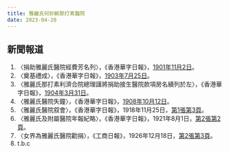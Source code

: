 ```yaml
---
title: 雅麗氏何妙齡那打素醫院
date: 2023-04-20
---
```

<adsense></adsense>

## 新聞報道
1. 〈捐助雅麗氏醫院經費芳名列〉，《香港華字日報》，[1901年11月2日](https://mmis.hkpl.gov.hk/coverpage/-/coverpage/view?_coverpage_WAR_mmisportalportlet_hsf=%E9%9B%85%E9%BA%97%E6%B0%8F&_coverpage_WAR_mmisportalportlet_actual_q=%28%20verbatim_dc.collection%3A%28%22Old%5C%20HK%5C%20Newspapers%22%29%20%29%20AND+%28%20%28%20allTermsMandatory%3A%28true%29%20OR+all_dc.title%3A%28%E9%9B%85%E9%BA%97%E6%B0%8F%29%20OR+all_dc.creator%3A%28%E9%9B%85%E9%BA%97%E6%B0%8F%29%20OR+all_dc.contributor%3A%28%E9%9B%85%E9%BA%97%E6%B0%8F%29%20OR+all_dc.subject%3A%28%E9%9B%85%E9%BA%97%E6%B0%8F%29%20OR+fulltext%3A%28%E9%9B%85%E9%BA%97%E6%B0%8F%29%20OR+all_dc.description%3A%28%E9%9B%85%E9%BA%97%E6%B0%8F%29%20%29%20%29&_coverpage_WAR_mmisportalportlet_sort_field=dc.publicationdate_bsort&p_r_p_-1078056564_c=QF757YsWv5%2BakvA8rFW5ElaEQSZepRFz&_coverpage_WAR_mmisportalportlet_o=0&_coverpage_WAR_mmisportalportlet_sort_order=asc)。
2. 〈奠基禮成〉，《香港華字日報》，[1903年7月25日](https://mmis.hkpl.gov.hk/coverpage/-/coverpage/view?_coverpage_WAR_mmisportalportlet_hsf=%E9%9B%85%E9%BA%97%E6%B0%8F&p_r_p_-1078056564_c=QF757YsWv5%2BakvA8rFW5EuyfAjjH42cy&_coverpage_WAR_mmisportalportlet_o=3&_coverpage_WAR_mmisportalportlet_actual_q=%28%20verbatim_dc.collection%3A%28%22Old%5C%20HK%5C%20Newspapers%22%29%20%29%20AND+%28%20%28%20allTermsMandatory%3A%28true%29%20OR+all_dc.title%3A%28%E9%9B%85%E9%BA%97%E6%B0%8F%29%20OR+all_dc.creator%3A%28%E9%9B%85%E9%BA%97%E6%B0%8F%29%20OR+all_dc.contributor%3A%28%E9%9B%85%E9%BA%97%E6%B0%8F%29%20OR+all_dc.subject%3A%28%E9%9B%85%E9%BA%97%E6%B0%8F%29%20OR+fulltext%3A%28%E9%9B%85%E9%BA%97%E6%B0%8F%29%20OR+all_dc.description%3A%28%E9%9B%85%E9%BA%97%E6%B0%8F%29%20%29%20%29&_coverpage_WAR_mmisportalportlet_sort_order=asc&_coverpage_WAR_mmisportalportlet_sort_field=dc.publicationdate_bsort)。
3. 〈雅麗氏那打素利濟合院總理謹將捐助接生醫院款項房名續列於左〉，《香港華字日報》，[1904年3月31日](https://mmis.hkpl.gov.hk/coverpage/-/coverpage/view?_coverpage_WAR_mmisportalportlet_hsf=%E9%9B%85%E9%BA%97%E6%B0%8F&p_r_p_-1078056564_c=QF757YsWv5%2BakvA8rFW5EmI%2FEuzp7SE%2B&_coverpage_WAR_mmisportalportlet_o=4&_coverpage_WAR_mmisportalportlet_actual_q=%28%20verbatim_dc.collection%3A%28%22Old%5C%20HK%5C%20Newspapers%22%29%20%29%20AND+%28%20%28%20allTermsMandatory%3A%28true%29%20OR+all_dc.title%3A%28%E9%9B%85%E9%BA%97%E6%B0%8F%29%20OR+all_dc.creator%3A%28%E9%9B%85%E9%BA%97%E6%B0%8F%29%20OR+all_dc.contributor%3A%28%E9%9B%85%E9%BA%97%E6%B0%8F%29%20OR+all_dc.subject%3A%28%E9%9B%85%E9%BA%97%E6%B0%8F%29%20OR+fulltext%3A%28%E9%9B%85%E9%BA%97%E6%B0%8F%29%20OR+all_dc.description%3A%28%E9%9B%85%E9%BA%97%E6%B0%8F%29%20%29%20%29&_coverpage_WAR_mmisportalportlet_sort_order=asc&_coverpage_WAR_mmisportalportlet_sort_field=dc.publicationdate_bsort)。
4. 〈雅麗氏醫院失鐘〉，《香港華字日報》，[1908年10月12日](https://mmis.hkpl.gov.hk/coverpage/-/coverpage/view?_coverpage_WAR_mmisportalportlet_hsf=%E9%9B%85%E9%BA%97%E6%B0%8F&p_r_p_-1078056564_c=QF757YsWv5%2BakvA8rFW5Evw6uKJjMpXo&_coverpage_WAR_mmisportalportlet_o=6&_coverpage_WAR_mmisportalportlet_actual_q=%28%20verbatim_dc.collection%3A%28%22Old%5C%20HK%5C%20Newspapers%22%29%20%29%20AND+%28%20%28%20allTermsMandatory%3A%28true%29%20OR+all_dc.title%3A%28%E9%9B%85%E9%BA%97%E6%B0%8F%29%20OR+all_dc.creator%3A%28%E9%9B%85%E9%BA%97%E6%B0%8F%29%20OR+all_dc.contributor%3A%28%E9%9B%85%E9%BA%97%E6%B0%8F%29%20OR+all_dc.subject%3A%28%E9%9B%85%E9%BA%97%E6%B0%8F%29%20OR+fulltext%3A%28%E9%9B%85%E9%BA%97%E6%B0%8F%29%20OR+all_dc.description%3A%28%E9%9B%85%E9%BA%97%E6%B0%8F%29%20%29%20%29&_coverpage_WAR_mmisportalportlet_sort_order=asc&_coverpage_WAR_mmisportalportlet_sort_field=dc.publicationdate_bsort)。
5. 〈雅麗氏醫院叙會〉，《香港華字日報》，1918年11月25日，[第1張第3頁](https://mmis.hkpl.gov.hk/coverpage/-/coverpage/view?_coverpage_WAR_mmisportalportlet_hsf=%E9%9B%85%E9%BA%97%E6%B0%8F&p_r_p_-1078056564_c=QF757YsWv5%2BakvA8rFW5EnzBlKlJ6JJ%2F&_coverpage_WAR_mmisportalportlet_o=7&_coverpage_WAR_mmisportalportlet_actual_q=%28%20verbatim_dc.collection%3A%28%22Old%5C%20HK%5C%20Newspapers%22%29%20%29%20AND+%28%20%28%20allTermsMandatory%3A%28true%29%20OR+all_dc.title%3A%28%E9%9B%85%E9%BA%97%E6%B0%8F%29%20OR+all_dc.creator%3A%28%E9%9B%85%E9%BA%97%E6%B0%8F%29%20OR+all_dc.contributor%3A%28%E9%9B%85%E9%BA%97%E6%B0%8F%29%20OR+all_dc.subject%3A%28%E9%9B%85%E9%BA%97%E6%B0%8F%29%20OR+fulltext%3A%28%E9%9B%85%E9%BA%97%E6%B0%8F%29%20OR+all_dc.description%3A%28%E9%9B%85%E9%BA%97%E6%B0%8F%29%20%29%20%29&_coverpage_WAR_mmisportalportlet_sort_order=asc&_coverpage_WAR_mmisportalportlet_sort_field=dc.publicationdate_bsort)。
6. 〈雅麗氏及附屬醫院年報紀略〉，《香港華字日報》，1921年8月1日，[第2張第2頁](https://mmis.hkpl.gov.hk/coverpage/-/coverpage/view?_coverpage_WAR_mmisportalportlet_hsf=%E9%9B%85%E9%BA%97%E6%B0%8F&p_r_p_-1078056564_c=QF757YsWv59H%2FuxqfBwEJCcYE6WWjYhR&_coverpage_WAR_mmisportalportlet_o=8&_coverpage_WAR_mmisportalportlet_actual_q=%28%20verbatim_dc.collection%3A%28%22Old%5C%20HK%5C%20Newspapers%22%29%20%29%20AND+%28%20%28%20allTermsMandatory%3A%28true%29%20OR+all_dc.title%3A%28%E9%9B%85%E9%BA%97%E6%B0%8F%29%20OR+all_dc.creator%3A%28%E9%9B%85%E9%BA%97%E6%B0%8F%29%20OR+all_dc.contributor%3A%28%E9%9B%85%E9%BA%97%E6%B0%8F%29%20OR+all_dc.subject%3A%28%E9%9B%85%E9%BA%97%E6%B0%8F%29%20OR+fulltext%3A%28%E9%9B%85%E9%BA%97%E6%B0%8F%29%20OR+all_dc.description%3A%28%E9%9B%85%E9%BA%97%E6%B0%8F%29%20%29%20%29&_coverpage_WAR_mmisportalportlet_sort_order=asc&_coverpage_WAR_mmisportalportlet_sort_field=dc.publicationdate_bsort)。
7. 〈女界為雅麗氏醫院勸捐〉，《工商日報》，1926年12月18日，[第2張第3頁](https://mmis.hkpl.gov.hk/coverpage/-/coverpage/view?_coverpage_WAR_mmisportalportlet_hsf=%E9%9B%85%E9%BA%97%E6%B0%8F&p_r_p_-1078056564_c=QF757YsWv5%2Bx%2BFRfM7YCs3%2F5YbdEK5eL&_coverpage_WAR_mmisportalportlet_o=9&_coverpage_WAR_mmisportalportlet_actual_q=%28%20verbatim_dc.collection%3A%28%22Old%5C%20HK%5C%20Newspapers%22%29%20%29%20AND+%28%20%28%20allTermsMandatory%3A%28true%29%20OR+all_dc.title%3A%28%E9%9B%85%E9%BA%97%E6%B0%8F%29%20OR+all_dc.creator%3A%28%E9%9B%85%E9%BA%97%E6%B0%8F%29%20OR+all_dc.contributor%3A%28%E9%9B%85%E9%BA%97%E6%B0%8F%29%20OR+all_dc.subject%3A%28%E9%9B%85%E9%BA%97%E6%B0%8F%29%20OR+fulltext%3A%28%E9%9B%85%E9%BA%97%E6%B0%8F%29%20OR+all_dc.description%3A%28%E9%9B%85%E9%BA%97%E6%B0%8F%29%20%29%20%29&_coverpage_WAR_mmisportalportlet_sort_order=asc&_coverpage_WAR_mmisportalportlet_sort_field=dc.publicationdate_bsort)。
8. t.b.c